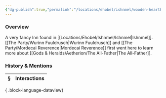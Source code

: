```yaml
---
{"dg-publish":true,"permalink":"/locations/ehobel/ishnmel/wooden-hearth-inn/","tags":["Discovered"],"updated":"2025-07-31T14:29:10.975+01:00"}
---
```


### Overview
A very fancy Inn found in [[Locations/Ehobel/Ishnmel/Ishnmel\|Ishnmel]]. [[The Party/Wurinn Fuuldrusch\|Wurinn Fuuldrusch]] and [[The Party/Mordecai Reverence\|Mordecai Reverence]] first went here to learn more about [[Gods & Heralds/Aetherion/The All-Father\|The All-Father]].

### History & Mentions
| § | Interactions |
| - | ------------ |

{ .block-language-dataview}